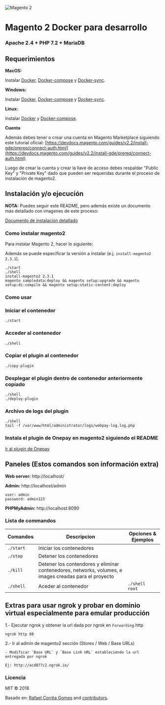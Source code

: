 ![Magento 2](https://cdn.rawgit.com/rafaelstz/magento2-snippets-visualstudio/master/images/icon.png)

#  Magento 2 Docker para desarrollo

### Apache 2.4 + PHP 7.2 + MariaDB

## Requerimientos

**MacOS:**

Instalar [Docker](https://docs.docker.com/docker-for-mac/install/), [Docker-compose](https://docs.docker.com/compose/install/#install-compose) y [Docker-sync](https://github.com/EugenMayer/docker-sync/wiki/docker-sync-on-OSX).

**Windows:**

Instalar [Docker](https://docs.docker.com/docker-for-windows/install/), [Docker-compose](https://docs.docker.com/compose/install/#install-compose) y [Docker-sync](https://github.com/EugenMayer/docker-sync/wiki/docker-sync-on-Windows).

**Linux:**

Instalar [Docker](https://docs.docker.com/engine/installation/linux/docker-ce/ubuntu/) y [Docker-compose](https://docs.docker.com/compose/install/#install-compose).

**Cuenta**

Además debes tener o crear una cuenta en Magento Marketplace siguiendo este tutorial oficial: [https://devdocs.magento.com/guides/v2.2/install-gde/prereq/connect-auth.html](https://devdocs.magento.com/guides/v2.2/install-gde/prereq/connect-auth.html)

Luego de crear la cuenta y crear la llave de acceso debes respaldar "Public Key" y "Private Key" dado que pueden ser requeridas durante el proceso de instalación de magento2.

## Instalación y/o ejecución

**NOTA:** Puedes seguir este README, pero además existe un documento más detallado con imagenes de este proceso:

[Documento de instalación detallado](docs/INSTALLATION.md)

### Como instalar magento2

Para instalar Magento 2, hacer lo siguiente:

Además se puede especificar la versión a instalar (e.j. `install-magento2 2.3.1`).

```
./start
./shell
install-magento2 2.3.1
magento sampledata:deploy && magento setup:upgrade && magento setup:di:compile && magento setup:static-content:deploy
```

### Como usar

### Iniciar el contenedor

```
./start
```

### Acceder al contenedor

```
./shell
```

### Copiar el plugin al contenedor

```
./copy-plugin
```

### Desplegar el plugin dentro de contenedor anteriormente copiado

```
./shell
./deploy-plugin
```

### Archivo de logs del plugin

```
./shell
tail -f /var/www/html/administrator/logs/webpay-log.log.php
```

### Instala el plugin de Onepay en magento2 siguiendo el README

[Ir al plugin de Onepay](https://github.com/TransbankDevelopers/transbank-plugin-magento2-onepay)

## Paneles (Estos comandos son información extra)

**Web server:** http://localhost/

**Admin:** http://localhost/admin

    user: admin
    password: admin123

**PHPMyAdmin:** http://localhost:8090

### Lista de commandos

| Comandos  | Descripcion  | Opciones & Ejemplos |
|---|---|---|
| `./start`  | Iniciar los contenedores  | |
| `./stop`  | Detener los contenedores  | |
| `./kill`  | Detener los contendores y eliminar contenedores, networks, volumes, e images creadas para el proyecto  | |
| `./shell`  | Aceder al contenedor  | `./shell root` | |

## Extras para usar ngrok y probar en dominio virtual especialmente para emular producción

1.- Ejecutar ngrok y obtener la url dada por ngrok en `Forwarding` http

    ngrok http 80

2.- Ir al admin de magento2 sección (Stores / Web / Base URLs)

    - Modificar `Base URL` y `Base Link URL` estableciendo la url entregada por ngrok

    Ej: http://acd877c2.ngrok.io/

### Licencia

MIT © 2018

Basado en: [Rafael Corrêa Gomes](https://github.com/rafaelstz/) and [contributors](https://github.com/clean-docker/Magento2/graphs/contributors).
